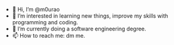 - 👋 Hi, I’m @m0urao
- 👀 I’m interested in learning new things, improve my skills with programming and coding.
- 🌱 I’m currently doing a software engineering degree.
- 📫 How to reach me: dm me.

<!---
m0urao/m0urao is a ✨ special ✨ repository because its `README.md` (this file) appears on your GitHub profile.
You can click the Preview link to take a look at your changes.
--->
